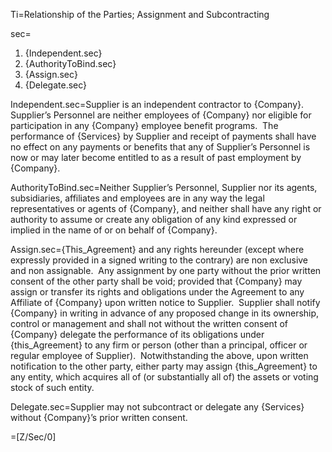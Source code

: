 Ti=Relationship of the Parties; Assignment and Subcontracting

sec=<ol><li>{Independent.sec}<li>{AuthorityToBind.sec}<li>{Assign.sec}<li>{Delegate.sec}</ol>

Independent.sec=Supplier is an independent contractor to {Company}.  Supplier’s Personnel are neither employees of {Company} nor eligible for participation in any {Company} employee benefit programs.  The performance of {Services} by Supplier and receipt of payments shall have no effect on any payments or benefits that any of Supplier’s Personnel is now or may later become entitled to as a result of past employment by {Company}.

AuthorityToBind.sec=Neither Supplier’s Personnel, Supplier nor its agents, subsidiaries, affiliates and employees are in any way the legal representatives or agents of {Company}, and neither shall have any right or authority to assume or create any obligation of any kind expressed or implied in the name of or on behalf of {Company}.

Assign.sec={This_Agreement} and any rights hereunder (except where expressly provided in a signed writing to the contrary) are non exclusive and non assignable.  Any assignment by one party without the prior written consent of the other party shall be void; provided that {Company} may assign or transfer its rights and obligations under the Agreement to any Affiliate of {Company} upon written notice to Supplier.  Supplier shall notify {Company} in writing in advance of any proposed change in its ownership, control or management and shall not without the written consent of {Company} delegate the performance of its obligations under {this_Agreement} to any firm or person (other than a principal, officer or regular employee of Supplier).  Notwithstanding the above, upon written notification to the other party, either party may assign {this_Agreement} to any entity, which acquires all of (or substantially all of) the assets or voting stock of such entity.

Delegate.sec=Supplier may not subcontract or delegate any {Services} without {Company}’s prior written consent.

=[Z/Sec/0]